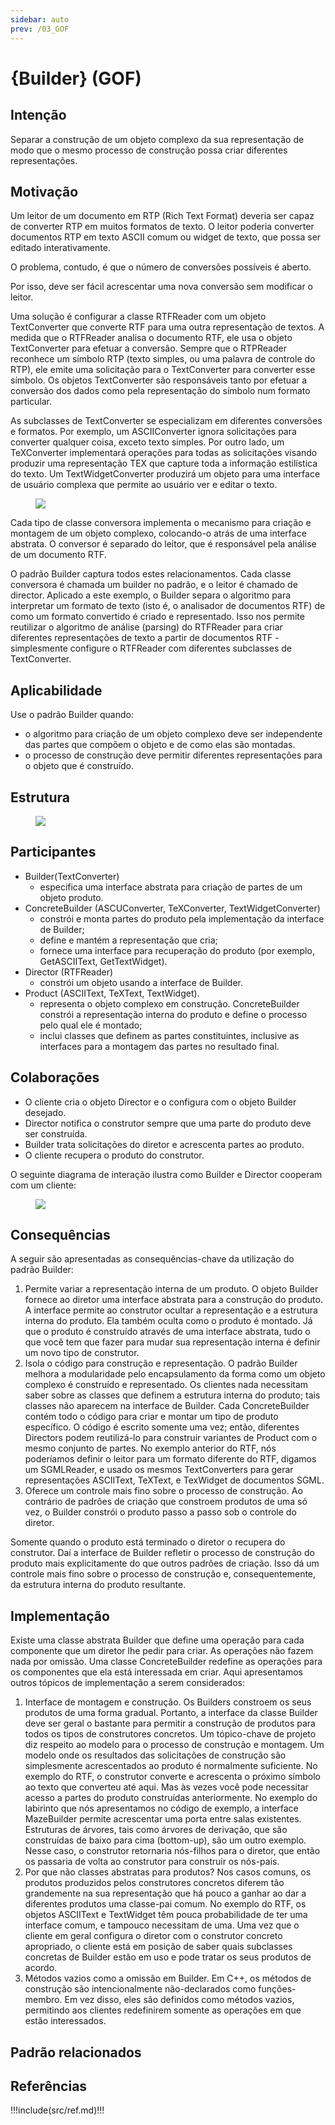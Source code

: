 ```yaml
---
sidebar: auto
prev: /03_GOF
---
```

# {Builder} (GOF) 

## Intenção
Separar a construção de um objeto complexo da sua representação de modo que o mesmo processo de construção possa criar diferentes representações.

## Motivação
Um leitor de um documento em RTP (Rich Text Format) deveria ser capaz de converter RTP em muitos formatos de texto. O leitor poderia converter documentos RTP em texto ASCII comum ou widget de texto, que possa ser editado interativamente.

O problema, contudo, é que o número de conversões possíveis é aberto.

Por isso, deve ser fácil acrescentar uma nova conversão sem modificar o leitor.

Uma solução é configurar a classe RTFReader com um objeto TextConverter que converte RTF para uma outra representação de textos. A medida que o RTFReader analisa o documento RTF, ele usa o objeto TextConverter para efetuar a conversão. Sempre que o RTPReader reconhece um símbolo RTP (texto simples, ou uma palavra de controle do RTP), ele emite uma solicitação para o TextConverter para converter esse símbolo. Os objetos TextConverter são responsáveis tanto por efetuar a conversão dos dados como pela representação do símbolo num formato particular.

As subclasses de TextConverter se especializam em diferentes conversões e formatos. Por exemplo, um ASCIIConverter ignora solicitações para converter qualquer coisa, exceto texto simples. Por outro lado, um TeXConverter implementará operações para todas as solicitações visando produzir uma representação TEX que capture toda a informação estilística do texto. Um TextWidgetConverter produzirá um objeto para uma interface de usuário complexa que permite ao usuário ver e editar o texto.

<figure>

![](img/builder.gif)


</figure>

Cada tipo de classe conversora implementa o mecanismo para criação e montagem de um objeto complexo, colocando-o atrás de uma interface abstrata. O conversor é separado do leitor, que é responsável pela análise de um documento RTF.

O padrão Builder captura todos estes relacionamentos. Cada classe conversora é chamada um builder no padrão, e o leitor é chamado de director. Aplicado a este exemplo, o Builder separa o algoritmo para interpretar um formato de texto (isto é, o analisador de documentos RTF) de como um formato convertido é  criado e representado. Isso nos permite reutilizar o algoritmo de análise (parsing) do RTFReader para criar diferentes representações de texto a partir de documentos RTF - simplesmente configure o RTFReader com diferentes subclasses de TextConverter.

## Aplicabilidade
Use o padrão Builder quando:
- o algoritmo para criação de um objeto complexo deve ser independente das partes que compõem o
objeto e de como elas são montadas.
- o processo de construção deve permitir diferentes representações para o objeto que é construído.

## Estrutura

<figure>

![](img/builderStruct.gif)


</figure>

## Participantes

- Builder(TextConverter)
  - especifica uma interface abstrata para criação de partes de um objeto produto.
- ConcreteBuilder (ASCUConverter, TeXConverter, TextWidgetConverter)
  - constrói e monta partes do produto pela implementação da interface de Builder;
  - define e mantém a representação que cria;
  - fornece uma interface para recuperação do produto (por exemplo, GetASCIIText, GetTextWidget).
- Director (RTFReader)
  - constrói um objeto usando a interface de Builder.
- Product (ASCIIText, TeXText, TextWidget).
  - representa o objeto complexo em construção. ConcreteBuilder constrói a representação interna do produto e define o processo pelo qual ele é montado;
  - inclui classes que definem as partes constituintes, inclusive as interfaces para a montagem das partes no resultado final.

## Colaborações

- O cliente cria o objeto Director e o configura com o objeto Builder desejado.
- Director notifica o construtor sempre que uma parte do produto deve ser construída.
- Builder trata solicitações do diretor e acrescenta partes ao produto.
- O cliente recupera o produto do construtor.

O seguinte diagrama de interação ilustra como Builder e Director cooperam com um cliente:

<figure>

![](img/builderSequencial.gif)


</figure>

## Consequências
A seguir são apresentadas as consequências-chave da utilização do padrão Builder:
1. Permite variar a representação interna de um produto. O objeto Builder fornece ao diretor uma interface abstrata para a construção do produto. A interface permite ao construtor ocultar a representação e a estrutura interna do produto. Ela também oculta como o produto é montado. Já que o produto é construído através de uma interface abstrata, tudo o que você tem que fazer para mudar sua representação interna é definir um novo tipo de construtor.
1. Isola o código para construção e representação. O padrão Builder melhora a modularidade pelo encapsulamento da forma como um objeto complexo é construído e representado. Os clientes nada necessitam saber sobre as classes que definem a estrutura interna do produto; tais classes não aparecem na interface de Builder. Cada ConcreteBuilder contém todo o código para criar e montar um tipo de produto específico. O código é escrito somente uma vez; então, diferentes Directors podem reutilizá-lo para construir variantes de Product com o mesmo conjunto de partes. No exemplo anterior do RTF, nós poderíamos definir o leitor para um formato diferente do RTF, digamos um SGMLReader, e usado os mesmos TextConverters para gerar representações ASCIIText, TeXText, e TexWidget de documentos SGML.
1. Oferece um controle mais fino sobre o processo de construção. Ao contrário de padrões de criação que constroem produtos de uma só vez, o Builder constrói o produto passo a passo sob o controle do diretor.

Somente quando o produto está terminado o diretor o recupera do construtor. Daí a interface de Builder refletir o processo de construção do produto mais explicitamente do que outros padrões de criação. Isso dá um controle mais fino sobre o processo de construção e, consequentemente, da estrutura interna do produto resultante.
## Implementação

Existe uma classe abstrata Builder que define uma operação para cada componente que um diretor lhe pedir para criar. As operações não fazem nada por omissão. Uma classe ConcreteBuilder redefine as operações para os componentes que ela está interessada em criar.
Aqui apresentamos outros tópicos de implementação a serem considerados:

1. Interface de montagem e construção. Os Builders constroem os seus produtos de uma forma gradual. Portanto, a interface da classe Builder deve ser geral o bastante para permitir a construção de produtos para todos os tipos de construtores concretos.
    Um tópico-chave de projeto diz respeito ao modelo para o processo de construção e montagem. Um modelo onde os resultados das solicitações de construção são simplesmente acrescentados ao produto é normalmente suficiente. No exemplo do RTF, o construtor converte e acrescenta o próximo símbolo ao texto que converteu até aqui. Mas às vezes você pode necessitar acesso a partes do produto construídas anteriormente. No exemplo do labirinto que nós apresentamos no código de exemplo, a interface MazeBuilder permite acrescentar uma porta entre salas existentes. Estruturas de árvores, tais como árvores de derivação, que são construídas de baixo para cima (bottom-up), são um outro exemplo. Nesse caso, o construtor retornaria nós-filhos para o diretor, que então os passaria de volta ao construtor para construir os nós-pais.
2. Por que não classes abstratas para produtos? Nos casos comuns, os produtos produzidos pelos construtores concretos diferem tão grandemente na sua representação que há pouco a ganhar ao dar a diferentes produtos uma classe-pai comum. No exemplo do RTF, os objetos ASCIIText e TextWidget têm pouca probabilidade de ter uma interface comum, e tampouco necessitam de uma. Uma vez que o cliente em geral configura o diretor com o construtor concreto apropriado, o cliente está em posição de saber quais subclasses concretas de Builder estão em uso e pode tratar os seus produtos de acordo.
3. Métodos vazios como a omissão em Builder. Em C++, os métodos de construção são intencionalmente não-declarados como funções-membro. Em vez disso, eles são definidos como métodos vazios, permitindo aos clientes redefinirem somente as operações em que estão interessados.

## Padrão relacionados

<!--

//TODO

-->

## Referências

!!!include(src/ref.md)!!!

